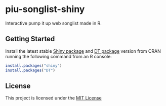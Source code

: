 # piu-songlist-shiny

Interactive pump it up web songlist made in R.

## Getting Started

Install the latest stable [Shiny package](https://github.com/rstudio/shiny) and [DT package](https://github.com/rstudio/DT) version from CRAN running the following command from an R console:

```r
install.packages("shiny")
install.packages("DT")
```

## License

This project is licensed under the [MIT License](LICENSE)
